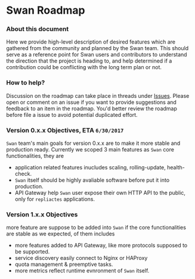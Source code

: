 Swan Roadmap
============

### About this document

Here we provide high-level description of desired features which are gathered from the community and planned by the Swan team. This should serve as a reference point for Swan users and contributors to understand the direction that the project is heading to, and help determined if a contribution could be conflicting with the long term plan or not.

### How to help?

Discussion on the roadmap can take place in threads under [Issues](https://github.com/Dataman-Cloud/swan/issues). Please open or comment on an issue if you want to provide suggestions and feedback to an item in the roadmap. You'd better review the roadmap before file a issue to avoid potential duplicated effort.


### Version 0.x.x Objectives, ETA `6/30/2017`

`Swan` team's main goals for version 0.x.x are to make it more stable
and production ready. Currently we scoped 3 main features as `Swan` core
functionalities, they are

  * application related features inucludes scaling, rolling-update,
    health-check.
  * `Swan` itself should be highly avaliable software before put it into
    production.
  * API Gateway help `Swan` user expose their own HTTP API to the
    public, only for `repliactes` applications.


### Version 1.x.x Objectives

more feature are suppose to be added into `Swan` if the core
functionalities are stable as we expected, of them includes

  * more features added to API Gateway, like more protocols supposed to
    be supported.
  * service discovery easily connect to Nginx or HAProxy
  * quota management & preemptive tasks.
  * more metrics reflect runtime evnronment of `Swan` itself.
